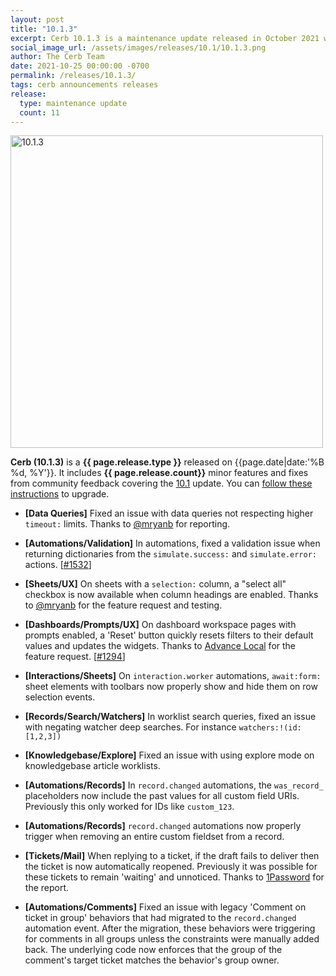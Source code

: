 ```yaml
---
layout: post
title: "10.1.3"
excerpt: Cerb 10.1.3 is a maintenance update released in October 2021 with 11 minor features and fixes from community feedback.
social_image_url: /assets/images/releases/10.1/10.1.3.png
author: The Cerb Team
date: 2021-10-25 00:00:00 -0700
permalink: /releases/10.1.3/
tags: cerb announcements releases
release:
  type: maintenance update
  count: 11
---
```


<div class="cerb-screenshot">
<img src="{{page.social_image_url}}" class="screenshot" alt="10.1.3" width="500">
</div>

**Cerb (10.1.3)** is a **{{ page.release.type }}** released on {{page.date|date:'%B %d, %Y'}}. It includes **{{ page.release.count}}** minor features and fixes from community feedback covering the [10.1](/releases/10.1/) update.  You can [follow these instructions](/docs/upgrading/) to upgrade.

* **[Data Queries]** Fixed an issue with data queries not respecting higher `timeout:` limits. Thanks to [@mryanb](https://github.com/mryanb) for reporting.

* **[Automations/Validation]** In automations, fixed a validation issue when returning dictionaries from the `simulate.success:` and `simulate.error:` actions. [[#1532](https://github.com/jstanden/cerb/issues/1532)]

* **[Sheets/UX]** On sheets with a `selection:` column, a "select all" checkbox is now available when column headings are enabled. Thanks to [@mryanb](https://github.com/mryanb) for the feature request and testing.

* **[Dashboards/Prompts/UX]** On dashboard workspace pages with prompts enabled, a 'Reset' button quickly resets filters to their default values and updates the widgets. Thanks to [Advance Local](https://www.advancelocal.com) for the feature request. [[#1294](https://github.com/jstanden/cerb/issues/1294)]

* **[Interactions/Sheets]** On `interaction.worker` automations, `await:form:` sheet elements with toolbars now properly show and hide them on row selection events.

* **[Records/Search/Watchers]** In worklist search queries, fixed an issue with negating watcher deep searches. For instance `watchers:!(id:[1,2,3])`

* **[Knowledgebase/Explore]** Fixed an issue with using explore mode on knowledgebase article worklists.

* **[Automations/Records]** In `record.changed` automations, the `was_record_` placeholders now include the past values for all custom field URIs. Previously this only worked for IDs like `custom_123`.

* **[Automations/Records]** `record.changed` automations now properly trigger when removing an entire custom fieldset from a record.

* **[Tickets/Mail]** When replying to a ticket, if the draft fails to deliver then the ticket is now automatically reopened. Previously it was possible for these tickets to remain 'waiting' and unnoticed. Thanks to [1Password](https://1password.com/) for the report.

* **[Automations/Comments]** Fixed an issue with legacy 'Comment on ticket in group' behaviors that had migrated to the `record.changed` automation event. After the migration, these behaviors were triggering for comments in all groups unless the constraints were manually added back. The underlying code now enforces that the group of the comment's target ticket matches the behavior's group owner.

